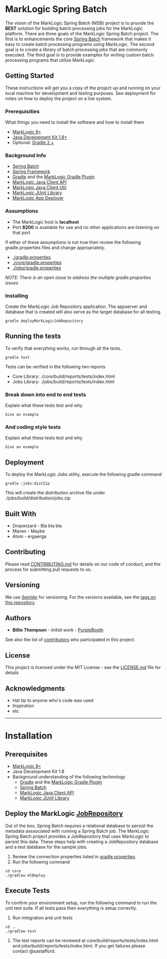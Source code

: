 # MarkLogic Spring Batch

The vision of the MarkLogic Spring Batch (MSB) project is to provide the **BEST** solution for building batch processing jobs for the MarkLogic platform.  There are three goals of the MarkLogic Spring Batch project.  The first is to enhancements the core [Spring Batch](http://docs.spring.io/spring-batch/trunk/reference/html/) framework that makes it easy to create batch processing programs using MarkLogic.  The second goal is to create a library of batch processing jobs that are commonly executed.  The third goal is to provide examples for writing custom batch processing programs that utilize MarkLogic.     

## Getting Started

These instructions will get you a copy of the project up and running on your local machine for development and testing purposes. See deployment for notes on how to deploy the project on a live system.

### Prerequisities

What things you need to install the software and how to install them

* [MarkLogic 8+](http://developer.marklogic.com/products)
* [Java Development Kit 1.8+](http://www.oracle.com/technetwork/java/javase/downloads/jdk8-downloads-2133151.html)
* Optional: [Gradle 2.+](http://gradle.org/gradle-download/)

### Background Info
* [Spring Batch](http://docs.spring.io/spring-batch/trunk/reference/html/)
* [Spring Framework](https://projects.spring.io/spring-framework/)
* [Gradle](http://gradle.org/) and the [MarkLogic Gradle Plugin](http://developer.marklogic.com/code/ml-gradle)
* [MarkLogic Java Client API](http://developer.marklogic.com/products/java)
* [MarkLogic Java Client Util](https://github.com/rjrudin/ml-javaclient-util)
* [MarkLogic JUnit Library](https://github.com/rjrudin/ml-junit)
* [MarkLogic App Deployer](https://github.com/rjrudin/ml-app-deployer)

### Assumptions
* The MarkLogic host is **localhost**
* Port **8200** is available for use and no other applications are listening on that port

If either of these assumptions is not true then review the following gradle.properties files and change appropriately.
* [./gradle.properties]()
* [./core/gradle.properties]()
* [./jobs/gradle.properties]()

_NOTE: There is an open issue to address the multiple gradle.properties issues_

### Installing

Create the MarkLogic Job Repository application.  The appserver and database that is created will also serve as the target database for all testing. 

```
gradle deployMarkLogicJobRepository
```


## Running the tests

To verify that everything works, run through all the tests.

```
gradle test
```

Tests can be verified in the following two reports

* Core Library: ./core/build/reports/tests/index.html
* Jobs Library: ./jobs/build/reports/tests/index.html

### Break down into end to end tests

Explain what these tests test and why

```
Give an example
```

### And coding style tests

Explain what these tests test and why

```
Give an example
```

## Deployment

To deploy the MarkLogic Jobs utility, execute the following gradle command

```
gradle :jobs:distZip
```

This will create the distribution archive file under ./jobs/build/distribution/jobs.zip

## Built With

* Dropwizard - Bla bla bla
* Maven - Maybe
* Atom - ergaerga

## Contributing

Please read [CONTRIBUTING.md](CONTRIBUTING.md) for details on our code of conduct, and the process for submitting pull requests to us.

## Versioning

We use [SemVer](http://semver.org/) for versioning. For the versions available, see the [tags on this repository](https://github.com/your/project/tags). 

## Authors

* **Billie Thompson** - *Initial work* - [PurpleBooth](https://github.com/PurpleBooth)

See also the list of [contributors](https://github.com/your/project/contributors) who participated in this project.

## License

This project is licensed under the MIT License - see the [LICENSE.md](LICENSE.md) file for details

## Acknowledgments

* Hat tip to anyone who's code was used
* Inspiration
* etc



-----


# Installation

## Prerequisites
* [MarkLogic 8+](http://developer.marklogic.com/products)
* Java Development Kit 1.8
* Background understanding of the following technology
    * [Gradle](http://gradle.org/) and the [MarkLogic Gradle Plugin](http://developer.marklogic.com/code/ml-gradle)
    * [Spring Batch](http://docs.spring.io/spring-batch/trunk/reference/html/)
    * [MarkLogic Java Client API](http://developer.marklogic.com/products/java)
    * [MarkLogic JUnit Library](https://github.com/rjrudin/ml-junit)


## Deploy the MarkLogic [JobRepository](http://docs.spring.io/spring-batch/trunk/reference/html/domain.html#domainJobRepository)
Out of the box, Spring Batch requires a relational database to persist the metadata asssociated with running a Spring Batch job.  The MarkLogic Spring Batch project provides a JobRepository that uses MarkLogic to persist this data.  These steps help with creating a JobRepository database and a test database for the sample jobs.  

1. Review the connection properties listed in [gradle.properties](https://github.com/sastafford/marklogic-spring-batch/blob/master/gradle.properties).
1. Run the following command

````
cd core
./gradlew mlDeploy
````

## Execute Tests
To confirm your environment setup, run the following command to run the unit test suite.  If all tests pass then everything is setup correctly.  

1. Run integration and unit tests
````
cd ..
./gradlew test
````

1. The test reports can be reviewed at core/build/reports/tests/index.html and jobs/build/reports/tests/index.html.  If you get failures please contact @sastafford. 
 
